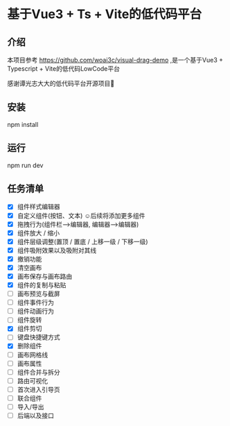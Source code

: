 # 基于Vue3 + Ts + Vite的低代码平台

## 介绍

本项目参考 https://github.com/woai3c/visual-drag-demo ,是一个基于Vue3 + Typescript + Vite的低代码LowCode平台

感谢谭光志大大的低代码平台开源项目💓

## 安装
npm install

## 运行
npm run dev

## 任务清单

- [x] 组件样式编辑器
- [x] 自定义组件(按钮、文本)  ☺️后续将添加更多组件
- [x] 拖拽行为(组件栏-->编辑器, 编辑器-->编辑器)
- [x] 组件放大 / 缩小
- [x] 组件层级调整(置顶 / 置底 / 上移一级 / 下移一级)
- [x] 组件吸附效果以及吸附对其线
- [x] 撤销功能
- [x] 清空画布
- [x] 画布保存与画布路由
- [x] 组件的复制与粘贴
- [ ] 画布预览与截屏
- [ ] 组件事件行为
- [ ] 组件动画行为
- [ ] 组件旋转
- [x] 组件剪切
- [ ] 键盘快捷键方式
- [x] 删除组件
- [ ] 画布网格线
- [ ] 画布属性
- [ ] 组件合并与拆分
- [ ] 路由可视化
- [ ] 首次进入引导页
- [ ] 联合组件
- [ ] 导入/导出
- [ ] 后端以及接口
